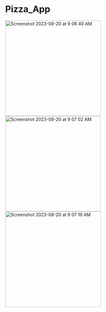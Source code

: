 # Pizza_App
<img width="306" alt="Screenshot 2023-08-20 at 9 06 40 AM" src="https://github.com/Kogula04/Pizza_App/assets/66361144/86eb8770-cc01-45c6-a03d-8416ae9752de">
<img width="305" alt="Screenshot 2023-08-20 at 9 07 02 AM" src="https://github.com/Kogula04/Pizza_App/assets/66361144/2565cc52-3a53-4bc3-a5c1-3442ca5dd2c4">
<img width="306" alt="Screenshot 2023-08-20 at 9 07 19 AM" src="https://github.com/Kogula04/Pizza_App/assets/66361144/0716c7eb-5efa-493c-a773-9ce67b58cf3e">
